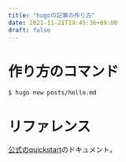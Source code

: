 ```yaml
---
title: "hugoの記事の作り方"
date: 2021-11-21T19:45:36+09:00
draft: false
---
```



# 作り方のコマンド

```
$ hugo new posts/hello.md
```

# リファレンス


[公式のquickstart](https://gohugo.io/getting-started/quick-start/#step-4-add-some-content)のドキュメント。

